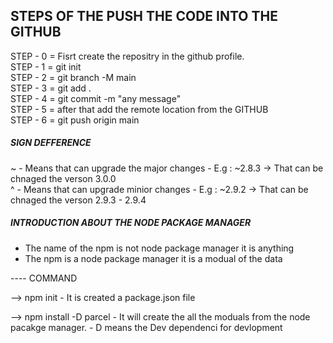 
## STEPS OF THE PUSH THE CODE INTO THE GITHUB

STEP - 0  =  Fisrt create the repositry in the github profile.  
STEP - 1  =  git init  
STEP - 2  =  git branch -M main  
STEP - 3  =  git add .  
STEP - 4  =  git commit -m "any message"  
STEP - 5  =  after that add the remote location from the GITHUB  
STEP - 6  =  git push origin main  




#####  SIGN DEFFERENCE


~ - Means that can upgrade the major changes   - E.g : ~2.8.3  -> That can be chnaged the verson 3.0.0   
^ - Means that can upgrade minior changes      - E.g : ~2.9.2  -> That can be chnaged the verson 2.9.3 - 2.9.4  




#####  INTRODUCTION ABOUT THE NODE PACKAGE MANAGER

- The name of the npm is not node package manager it is anything
- The npm is a node package manager it is a modual of the data




---- COMMAND

--> npm init - It is created a package.json file

--> npm install -D parcel   - It will create the all the moduals from the node pacakge manager.
                            - D means the Dev dependenci for devlopment
